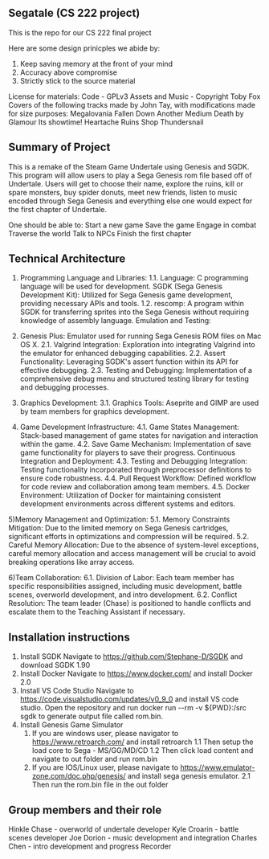 ## Segatale (CS 222 project)
This is the repo for our CS 222 final project

Here are some design prinicples we abide by:
1. Keep saving memory at the front of your mind
2. Accuracy above compromise
3. Strictly stick to the source material

License for materials:
Code - GPLv3
Assets and Music - Copyright Toby Fox
Covers of the following tracks made by John Tay, with modifications made for size purposes:
Megalovania
Fallen Down
Another Medium
Death by Glamour
Its showtime!
Heartache
Ruins
Shop
Thundersnail

## Summary of Project

This is a remake of the Steam Game Undertale using Genesis and SGDK. This program will allow users to play a Sega Genesis rom file based off of Undertale. Users will get to choose their name, explore the ruins, kill or spare monsters, buy spider donuts, meet new friends, listen to music encoded through Sega Genesis and everything else one would expect for the first chapter of Undertale. 

One should be able to:
  Start a new game
  Save the game
  Engage in combat
  Traverse the world
  Talk to NPCs
  Finish the first chapter


## Technical Architecture
1) Programming Language and Libraries:
  1.1. Language: C programming language will be used for development.
SGDK (Sega Genesis Development Kit): Utilized for Sega Genesis game development, providing necessary APIs and tools.
  1.2. rescomp: A program within SGDK for transferring sprites into the Sega Genesis without requiring knowledge of assembly language.
Emulation and Testing:

2) Genesis Plus: Emulator used for running Sega Genesis ROM files on Mac OS X.
  2.1. Valgrind Integration: Exploration into integrating Valgrind into the emulator for enhanced debugging capabilities.
  2.2. Assert Functionality: Leveraging SGDK's assert function within its API for effective debugging.
  2.3. Testing and Debugging: Implementation of a comprehensive debug menu and structured testing library for testing and debugging processes.
  
3) Graphics Development:
  3.1. Graphics Tools: Aseprite and GIMP are used by team members for graphics development.

4) Game Development Infrastructure:
  4.1. Game States Management: Stack-based management of game states for navigation and interaction within the game.
  4.2. Save Game Mechanism: Implementation of save game functionality for players to save their progress.
Continuous Integration and Deployment:
  4.3. Testing and Debugging Integration: Testing functionality incorporated through preprocessor definitions to ensure code robustness.
  4.4. Pull Request Workflow: Defined workflow for code review and collaboration among team members.
  4.5. Docker Environment: Utilization of Docker for maintaining consistent development environments across different systems and editors.

5)Memory Management and Optimization:
  5.1. Memory Constraints Mitigation: Due to the limited memory on Sega Genesis cartridges, significant efforts in optimizations and compression will be required.
  5.2. Careful Memory Allocation: Due to the absence of system-level exceptions, careful memory allocation and access management will be crucial to avoid breaking operations like array access.

6)Team Collaboration:
  6.1. Division of Labor: Each team member has specific responsibilities assigned, including music development, battle scenes, overworld development, and intro development.
  6.2. Conflict Resolution: The team leader (Chase) is positioned to handle conflicts and escalate them to the Teaching Assistant if necessary.

## Installation instructions
1) Install SGDK
Navigate to https://github.com/Stephane-D/SGDK and download SGDK 1.90
2) Install Docker
Navigate to https://www.docker.com/ and install Docker 2.0
3) Install VS Code Studio
Navigate to https://code.visualstudio.com/updates/v0_9_0 and install VS code studio. Open the repository and run docker run --rm -v ${PWD}:/src sgdk to generate output file called rom.bin.
5) Install Genesis Game Simulator
   1. If you are windows user, please navigator to https://www.retroarch.com/ and install retroarch
     1.1 Then setup the load core to Sega - MS/GG/MD/CD
     1.2 Then click load content and navigate to out folder and run rom.bin
   2. If you are IOS/Linux user, please navigate to https://www.emulator-zone.com/doc.php/genesis/ and install sega genesis emulator.
      2.1 Then run the rom.bin file in the out folder

## Group members and their role

Hinkle Chase - overworld of undertale developer
Kyle Croarin - battle scenes developer
Joe Dorion - music development and integration
Charles Chen - intro development and progress Recorder
